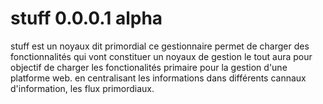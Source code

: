 # stuff 0.0.0.1 alpha
stuff est un noyaux dit primordial 
ce gestionnaire permet de charger des fonctionnalités qui vont constituer un noyaux de gestion
le tout aura pour objectif de charger les fonctionalités primaire pour la gestion d'une 
platforme web. en centralisant les informations dans différents cannaux d'information, les flux
primordiaux. 
